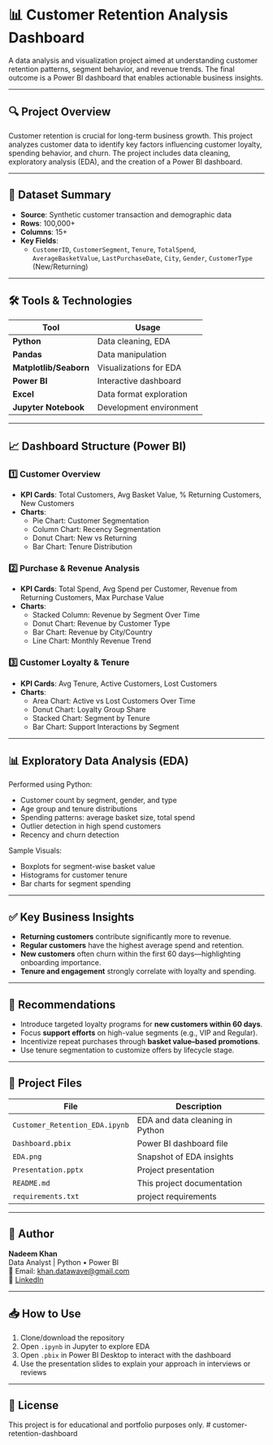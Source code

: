 
# 📊 Customer Retention Analysis Dashboard

A data analysis and visualization project aimed at understanding customer retention patterns, segment behavior, and revenue trends. The final outcome is a Power BI dashboard that enables actionable business insights.

---

## 🔍 Project Overview

Customer retention is crucial for long-term business growth. This project analyzes customer data to identify key factors influencing customer loyalty, spending behavior, and churn. The project includes data cleaning, exploratory analysis (EDA), and the creation of a Power BI dashboard.

---

## 📁 Dataset Summary

- **Source**: Synthetic customer transaction and demographic data
- **Rows**: 100,000+
- **Columns**: 15+
- **Key Fields**:
  - `CustomerID`, `CustomerSegment`, `Tenure`, `TotalSpend`, `AverageBasketValue`, `LastPurchaseDate`, `City`, `Gender`, `CustomerType` (New/Returning)

---

## 🛠 Tools & Technologies

| Tool           | Usage                        |
|----------------|------------------------------|
| **Python**     | Data cleaning, EDA           |
| **Pandas**     | Data manipulation            |
| **Matplotlib/Seaborn** | Visualizations for EDA |
| **Power BI**   | Interactive dashboard        |
| **Excel**      | Data format exploration      |
| **Jupyter Notebook** | Development environment |

---

## 📈 Dashboard Structure (Power BI)

### 1️⃣ Customer Overview
- **KPI Cards**: Total Customers, Avg Basket Value, % Returning Customers, New Customers
- **Charts**:
  - Pie Chart: Customer Segmentation
  - Column Chart: Recency Segmentation
  - Donut Chart: New vs Returning
  - Bar Chart: Tenure Distribution

### 2️⃣ Purchase & Revenue Analysis
- **KPI Cards**: Total Spend, Avg Spend per Customer, Revenue from Returning Customers, Max Purchase Value
- **Charts**:
  - Stacked Column: Revenue by Segment Over Time
  - Donut Chart: Revenue by Customer Type
  - Bar Chart: Revenue by City/Country
  - Line Chart: Monthly Revenue Trend

### 3️⃣ Customer Loyalty & Tenure
- **KPI Cards**: Avg Tenure, Active Customers, Lost Customers
- **Charts**:
  - Area Chart: Active vs Lost Customers Over Time
  - Donut Chart: Loyalty Group Share
  - Stacked Chart: Segment by Tenure
  - Bar Chart: Support Interactions by Segment

---

## 📊 Exploratory Data Analysis (EDA)

Performed using Python:
- Customer count by segment, gender, and type
- Age group and tenure distributions
- Spending patterns: average basket size, total spend
- Outlier detection in high spend customers
- Recency and churn detection

Sample Visuals:
- Boxplots for segment-wise basket value
- Histograms for customer tenure
- Bar charts for segment spending

---

## ✅ Key Business Insights

- **Returning customers** contribute significantly more to revenue.
- **Regular customers** have the highest average spend and retention.
- **New customers** often churn within the first 60 days—highlighting onboarding importance.
- **Tenure and engagement** strongly correlate with loyalty and spending.

---

## 📌 Recommendations

- Introduce targeted loyalty programs for **new customers within 60 days**.
- Focus **support efforts** on high-value segments (e.g., VIP and Regular).
- Incentivize repeat purchases through **basket value–based promotions**.
- Use tenure segmentation to customize offers by lifecycle stage.

---

## 📂 Project Files

| File                          | Description                          |
|-------------------------------|--------------------------------------|
| `Customer_Retention_EDA.ipynb`| EDA and data cleaning in Python      |
| `Dashboard.pbix`              | Power BI dashboard file              |
| `EDA.png`                     | Snapshot of EDA insights             |
| `Presentation.pptx`           | Project presentation                 |
| `README.md`                   | This project documentation           |
| `requirements.txt`            | project requirements                 |

---

## 💬 Author

**Nadeem Khan**  
Data Analyst | Python • Power BI   
📧 Email: khan.datawave@gmail.com  
🔗 [LinkedIn](https://linkedin.com/in/nadeem-khan98)

---

## 📥 How to Use

1. Clone/download the repository
2. Open `.ipynb` in Jupyter to explore EDA
3. Open `.pbix` in Power BI Desktop to interact with the dashboard
4. Use the presentation slides to explain your approach in interviews or reviews

---

## 📃 License

This project is for educational and portfolio purposes only.
#   c u s t o m e r - r e t e n t i o n - d a s h b o a r d  
 
